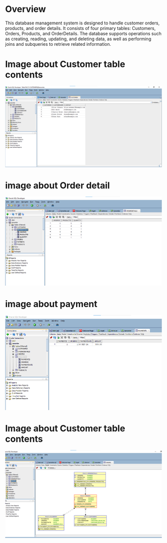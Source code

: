 
# Overview 

This database management system is designed to handle customer orders, products, and order details. It consists of four primary tables: Customers, Orders, Products, and OrderDetails. The database supports operations such as creating, reading, updating, and deleting data, as well as performing joins and subqueries to retrieve related information.
# Image about Customer table contents
![Alt text of the image, OPtional](assets/images/1.png)
# image about Order detail
![Alt text of the image, OPtional](assets/images/Orderdetails.png)
# image about payment
![Alt text of the image, OPtional](assets/images/payment.png)
# Image about Customer table contents
![Alt text of the image, OPtional](assets/images/ifotooo.png)


